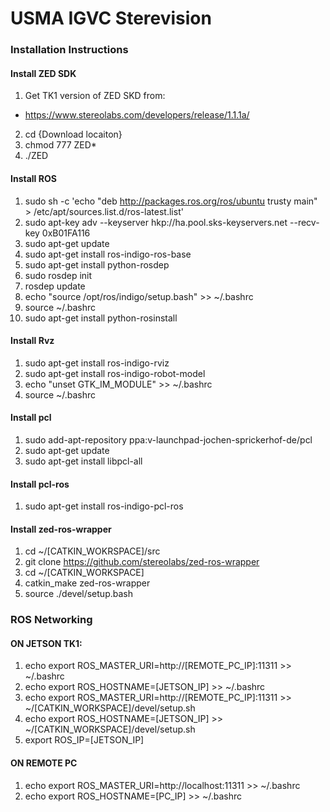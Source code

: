 # USMA IGVC Sterevision

### Installation Instructions
#### Install ZED SDK
1. Get TK1 version of ZED SKD from:
  * https://www.stereolabs.com/developers/release/1.1.1a/
2. cd {Download locaiton}
3. chmod 777 ZED*
4. ./ZED

#### Install ROS
1. sudo sh -c 'echo "deb http://packages.ros.org/ros/ubuntu trusty main" > /etc/apt/sources.list.d/ros-latest.list'
2. sudo apt-key adv --keyserver hkp://ha.pool.sks-keyservers.net --recv-key 0xB01FA116
3. sudo apt-get update
4. sudo apt-get install ros-indigo-ros-base
5. sudo apt-get install python-rosdep
6. sudo rosdep init
7. rosdep update
8. echo "source /opt/ros/indigo/setup.bash" >> ~/.bashrc
9. source ~/.bashrc
10. sudo apt-get install python-rosinstall

#### Install Rvz
1. sudo apt-get install ros-indigo-rviz
2. sudo apt-get install ros-indigo-robot-model
3. echo "unset GTK_IM_MODULE" >> ~/.bashrc
4. source ~/.bashrc

#### Install pcl
1. sudo add-apt-repository ppa:v-launchpad-jochen-sprickerhof-de/pcl
2. sudo apt-get update
3. sudo apt-get install libpcl-all

#### Install pcl-ros
1. sudo apt-get install ros-indigo-pcl-ros

#### Install zed-ros-wrapper
1. cd ~/[CATKIN_WOKRSPACE]/src
2. git clone https://github.com/stereolabs/zed-ros-wrapper 
3. cd ~/[CATKIN_WORKSPACE]
4. catkin_make zed-ros-wrapper
5. source ./devel/setup.bash

### ROS Networking
#### ON JETSON TK1:	
1. echo export ROS_MASTER_URI=http://[REMOTE_PC_IP]:11311 >> ~/.bashrc
2. echo export ROS_HOSTNAME=[JETSON_IP] >> ~/.bashrc
3. echo export ROS_MASTER_URI=http://[REMOTE_PC_IP]:11311 >> ~/[CATKIN_WORKSPACE]/devel/setup.sh
4. echo export ROS_HOSTNAME=[JETSON_IP] >> ~/[CATKIN_WORKSPACE]/devel/setup.sh
5. export ROS_IP=[JETSON_IP]
#### ON REMOTE PC
1. echo export ROS_MASTER_URI=http://localhost:11311 >> ~/.bashrc
2. echo export ROS_HOSTNAME=[PC_IP] >> ~/.bashrc
